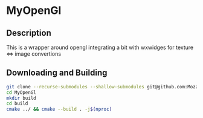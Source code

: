 # MyOpenGl
## Description
This is a wrapper around opengl integrating a bit with wxwidges for texture <=> image convertions

## Downloading and Building
```bash
git clone --recurse-submodules --shallow-submodules git@github.com:Mozzarella32/MyOpenGl.git
cd MyOpenGl
mkdir build
cd build
cmake ../ && cmake --build . -j$(nproc)
```
